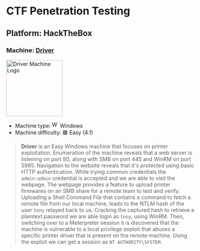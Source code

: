 # CTF Penetration Testing

## Platform: HackTheBox

### Machine: [Driver](https://www.hackthebox.com/machines/Driver)

<img src="https://labs.hackthebox.com/storage/avatars/ce42ce9fd28d117b8d6c045aefeb5cdb.png" alt="Driver Machine Logo" width="150"/>

- Machine type: <img src="https://hackmyvm.eu/img/windows.png" alt="Windows" width="17"/> Windows
- Machine difficulty: 🟩 Easy (4.1)

> **Driver** is an Easy Windows machine that focuses on printer exploitation. Enumeration of the machine reveals that a web server is listening on port 80, along with SMB on port 445 and WinRM on port 5985. Navigation to the website reveals that it's protected using basic HTTP authentication. While trying common credentials the `admin:admin` credential is accepted and we are able to visit the webpage. The webpage provides a feature to upload printer firmwares on an SMB share for a remote team to test and verify. Uploading a Shell Command File that contains a command to fetch a remote file from our local machine, leads to the NTLM hash of the user `tony` relayed back to us. Cracking the captured hash to retrieve a plaintext password we are able login as `tony`, using WinRM. Then, switching over to a Meterpreter session it is discovered that the machine is vulnerable to a local privilege exploit that abuses a specific printer driver that is present on the remote machine. Using the exploit we can get a session as `NT AUTHORITY\SYSTEM`.
>
> 
